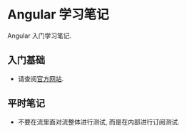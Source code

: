 # Angular 学习笔记

Angular 入门学习笔记.

## 入门基础

- 请查阅[官方网站](https://angular.io).

## 平时笔记

- 不要在流里面对流整体进行测试, 而是在内部进行订阅测试.
